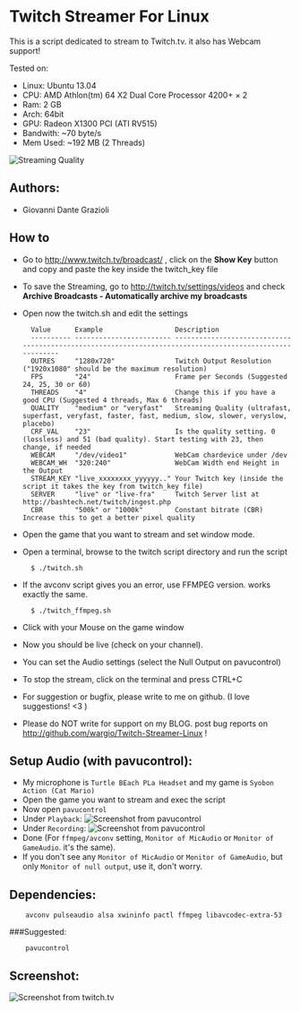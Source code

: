 Twitch Streamer For Linux
=========================

This is a script dedicated to stream to Twitch.tv. it also has Webcam support!

Tested on:
* Linux:    Ubuntu 13.04
* CPU:      AMD Athlon(tm) 64 X2 Dual Core Processor 4200+ × 2
* Ram:      2 GB
* Arch:     64bit
* GPU:      Radeon X1300 PCI (ATI RV515)
* Bandwith: ~70 byte/s
* Mem Used: ~192 MB (2 Threads)

![Streaming Quality](https://raw.github.com/wargio/Twitch-Streamer-Linux/master/Screenshots/Streaming-Quality.png)

Authors:
--------

* Giovanni Dante Grazioli

How to
------

* Go to http://www.twitch.tv/broadcast/ , click on the **Show Key** button and copy and paste the key inside the twitch_key file
* To save the Streaming, go to http://twitch.tv/settings/videos and check **Archive Broadcasts - Automatically archive my broadcasts**
* Open now the twitch.sh and edit the settings

        Value      Example                  Description                       
        ---------- ------------------------ ---------------------------------------------------------------------------------------------------------
        OUTRES     "1280x720"               Twitch Output Resolution ("1920x1080" should be the maximum resolution)
        FPS        "24"                     Frame per Seconds (Suggested 24, 25, 30 or 60)
        THREADS    "4"                      Change this if you have a good CPU (Suggested 4 threads, Max 6 threads)
        QUALITY    "medium" or "veryfast"   Streaming Quality (ultrafast, superfast, veryfast, faster, fast, medium, slow, slower, veryslow, placebo)
        CRF_VAL    "23"                     Is the quality setting. 0 (lossless) and 51 (bad quality). Start testing with 23, then change, if needed
        WEBCAM     "/dev/video1"            WebCam chardevice under /dev
        WEBCAM_WH  "320:240"                WebCam Width end Height in the Output
        STREAM_KEY "live_xxxxxxxx_yyyyyy.." Your Twitch key (inside the script it takes the key from twitch_key file)
        SERVER     "live" or "live-fra"     Twitch Server list at http://bashtech.net/twitch/ingest.php
        CBR        "500k" or "1000k"        Constant bitrate (CBR) Increase this to get a better pixel quality

* Open the game that you want to stream and set window mode.
* Open a terminal, browse to the twitch script directory and run the script

        $ ./twitch.sh 

* If the avconv script gives you an error, use FFMPEG version. works exactly the same.

        $ ./twitch_ffmpeg.sh 

* Click with your Mouse on the game window
* Now you should be live (check on your channel).
* You can set the Audio settings (select the Null Output on pavucontrol)
* To stop the stream, click on the terminal and press CTRL+C
* For suggestion or bugfix, please write to me on github. (I love suggestions! <3 )
* Please do NOT write for support on my BLOG. post bug reports on http://github.com/wargio/Twitch-Streamer-Linux !


Setup Audio (with pavucontrol):
-------------------------------
* My microphone is `Turtle BEach PLa Headset` and my game is `Syobon Action (Cat Mario)`
* Open the game you want to stream and exec the script
* Now open `pavucontrol`
* Under `Playback`:
![Screenshot from pavucontrol](https://raw.github.com/wargio/Twitch-Streamer-Linux/master/Screenshots/Twitch_Audio00.png)
* Under `Recording`:
![Screenshot from pavucontrol](https://raw.github.com/wargio/Twitch-Streamer-Linux/master/Screenshots/Twitch_Audio01.png)
* Done (For `ffmpeg/avconv` setting,  `Monitor of MicAudio` or `Monitor of GameAudio`. it's the same).
* If you don't see any `Monitor of MicAudio` or `Monitor of GameAudio`, but only `Monitor of null output`, use it, don't worry.

Dependencies:
-------------

        avconv pulseaudio alsa xwininfo pactl ffmpeg libavcodec-extra-53

###Suggested:

        pavucontrol

Screenshot:
-----------

![Screenshot from twitch.tv](https://raw.github.com/wargio/Twitch-Streamer-Linux/master/Screenshots/Screenshot.png)
